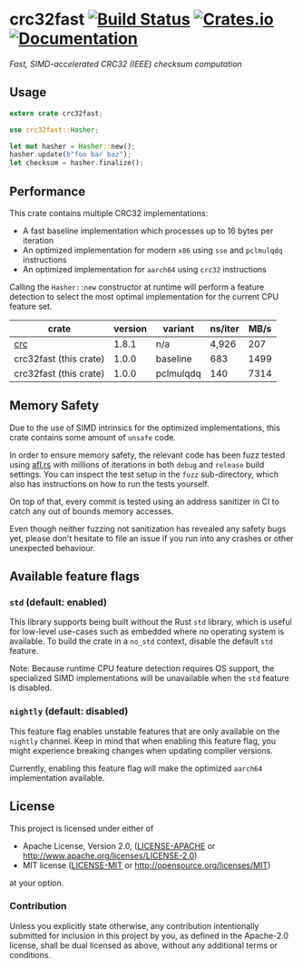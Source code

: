 # crc32fast [![Build Status][travis-img]][travis] [![Crates.io][crates-img]][crates] [![Documentation][docs-img]][docs]

[travis-img]:   https://travis-ci.com/srijs/rust-crc32fast.svg?branch=master
[travis]:       https://travis-ci.com/srijs/rust-crc32fast
[crates-img]:   https://img.shields.io/crates/v/crc32fast.svg
[crates]:       https://crates.io/crates/crc32fast
[docs-img]:     https://docs.rs/crc32fast/badge.svg
[docs]:         https://docs.rs/crc32fast

_Fast, SIMD-accelerated CRC32 (IEEE) checksum computation_

## Usage

```rust
extern crate crc32fast;

use crc32fast::Hasher;

let mut hasher = Hasher::new();
hasher.update(b"foo bar baz");
let checksum = hasher.finalize();
```

## Performance

This crate contains multiple CRC32 implementations:

- A fast baseline implementation which processes up to 16 bytes per iteration
- An optimized implementation for modern `x86` using `sse` and `pclmulqdq` instructions
- An optimized implementation for `aarch64` using `crc32` instructions

Calling the `Hasher::new` constructor at runtime will perform a feature detection to select the most
optimal implementation for the current CPU feature set.

| crate                               | version | variant   | ns/iter | MB/s |
|-------------------------------------|---------|-----------|---------|------|
| [crc](https://crates.io/crates/crc) | 1.8.1   | n/a       |   4,926 |  207 |
| crc32fast (this crate)              | 1.0.0   | baseline  |     683 | 1499 |
| crc32fast (this crate)              | 1.0.0   | pclmulqdq |     140 | 7314 |

## Memory Safety

Due to the use of SIMD intrinsics for the optimized implementations, this crate contains some amount of `unsafe` code.

In order to ensure memory safety, the relevant code has been fuzz tested using [afl.rs](https://github.com/rust-fuzz/afl.rs) with millions of iterations in both `debug` and `release` build settings. You can inspect the test setup in the `fuzz` sub-directory, which also has instructions on how to run the tests yourself.

On top of that, every commit is tested using an address sanitizer in CI to catch any out of bounds memory accesses.

Even though neither fuzzing not sanitization has revealed any safety bugs yet, please don't hesitate to file an issue if you run into any crashes or other unexpected behaviour.

## Available feature flags

### `std` (default: enabled)

This library supports being built without the Rust `std` library, which is useful for low-level use-cases such as embedded where no operating system is available. To build the crate in a `no_std` context, disable the default `std` feature.

Note: Because runtime CPU feature detection requires OS support, the specialized SIMD implementations will be unavailable when the `std` feature is disabled.

### `nightly` (default: disabled)

This feature flag enables unstable features that are only available on the `nightly` channel. Keep in mind that when enabling this feature flag, you
might experience breaking changes when updating compiler versions.

Currently, enabling this feature flag will make the optimized `aarch64` implementation available.

## License

This project is licensed under either of

 * Apache License, Version 2.0, ([LICENSE-APACHE](LICENSE-APACHE) or
   http://www.apache.org/licenses/LICENSE-2.0)
 * MIT license ([LICENSE-MIT](LICENSE-MIT) or
   http://opensource.org/licenses/MIT)

at your option.

### Contribution

Unless you explicitly state otherwise, any contribution intentionally submitted
for inclusion in this project by you, as defined in the Apache-2.0 license,
shall be dual licensed as above, without any additional terms or conditions.
